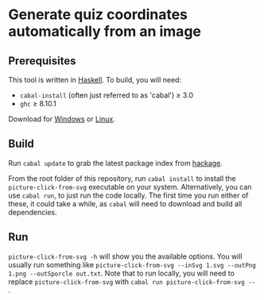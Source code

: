 <!-- TODO revisit this - once we move to a web-hosted version I don't expect end users to use the CLI -->

# Generate quiz coordinates automatically from an image

## Prerequisites

This tool is written in [Haskell](https://www.haskell.org/). To build, you will need:

- `cabal-install` (often just referred to as 'cabal') ≥ 3.0
- `ghc` ≥ 8.10.1

Download for [Windows](https://www.haskell.org/platform/windows.html) or [Linux](https://www.haskell.org/downloads/linux/).

## Build

Run `cabal update` to grab the latest package index from [hackage](https://hackage.haskell.org/).

From the root folder of this repository, run `cabal install` to install the `picture-click-from-svg` executable on your system. Alternatively, you can use `cabal run`, to just run the code locally. The first time you run either of these, it could take a while, as `cabal` will need to download and build all dependencies.

## Run

`picture-click-from-svg -h` will show you the available options. You will usually run something like `picture-click-from-svg --inSvg 1.svg --outPng 1.png --outSporcle out.txt`. Note that to run locally, you will need to replace `picture-click-from-svg` with `cabal run picture-click-from-svg -- `.
